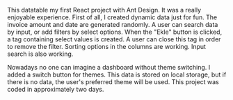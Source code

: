 This datatable my first React project with Ant Design. It was a really enjoyable experience. 
First of all, I created dynamic data just for fun. The invoice amount and date are generated randomly. A user can search data by input, or add filters by select options.
When the "Ekle" button is clicked, a tag containing select values is created. A user can close this tag in order to remove the filter. Sorting options in the columns are working.
Input search is also working. 

Nowadays no one can imagine a dashboard without theme switching. I added a switch button for themes. This data is stored on local storage, but if there is no data, the user's preferred theme will be used.
This project was coded in approximately two days. 